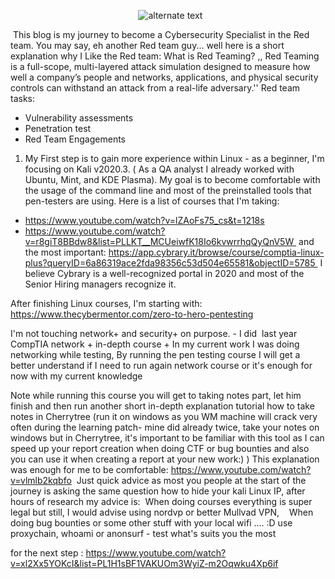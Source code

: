 <p align="center"> 
    <img src="https://user-images.githubusercontent.com/16366238/93334376-c371a880-f81c-11ea-88f9-88347bbab741.PNG" alt="alternate text">
 </p>



 This blog is my journey to become a Cybersecurity Specialist in the Red team.
You may say, eh another Red team guy... well here is a short explanation why I Like the Red team:
What is Red Teaming? 
,, Red Teaming is a full-scope, multi-layered attack simulation designed to measure how well a company’s people and networks, applications, and physical security controls can withstand an attack from a real-life adversary.''
Red team tasks:
- Vulnerability assessments
- Penetration test
- Red Team Engagements 
1. My First step is to gain more experience within Linux - as a beginner, I'm focusing on Kali v2020.3. ( As a QA analyst I already worked with Ubuntu, Mint, and KDE Plasma). My goal is to become comfortable with the usage of the command line and most of the preinstalled tools that pen-testers are using.
Here is a list of courses that I'm taking:
- https://www.youtube.com/watch?v=lZAoFs75_cs&t=1218s
- https://www.youtube.com/watch?v=r8giT8BBdw8&list=PLLKT__MCUeiwfK18Io6kvwrrhqQyQnV5W 
and the most important: https://app.cybrary.it/browse/course/comptia-linux-plus?queryID=6a86319ace2fda98356c53d504e65581&objectID=5785 
I believe Cybrary is a well-recognized portal in 2020 and most of the Senior Hiring managers recognize it.

After finishing Linux courses, I'm starting with:
https://www.thecybermentor.com/zero-to-hero-pentesting 

I'm not touching network+ and security+ on purpose. - I did  last year CompTIA network + in-depth course + In my current work I was doing networking while testing, By running the pen testing course I will get a better understand if I need to run again network course or it's enough for now with my current knowledge

Note while running this course you will get to taking notes part, let him finish and then run another short in-depth explanation tutorial how to take notes in Cherrytree (run it on windows as you WM machine will crack very often during the learning patch- mine did already twice, take your notes on windows but in Cherrytree, it's important to be familiar with this tool as I can speed up your report creation when doing CTF or bug bounties and also you can use it when creating a report at your new work:) ) This explanation was enough for me to be comfortable: https://www.youtube.com/watch?v=vlmlb2kqbfo 
 Just quick advice as most you people at the start of the journey is asking the same question how to hide your kali Linux IP, after hours of research my advice is:
 When doing courses everything is super legal but still, I would advise using nordvp or better Mullvad VPN,
 
 When doing bug bounties or some other stuff with your local wifi .... :D use proxychain, whoami or anonsurf - test what's suits you the most


for the next step :
https://www.youtube.com/watch?v=xl2Xx5YOKcI&list=PL1H1sBF1VAKUOm3WyiZ-m2Oqwku4Xp6if
